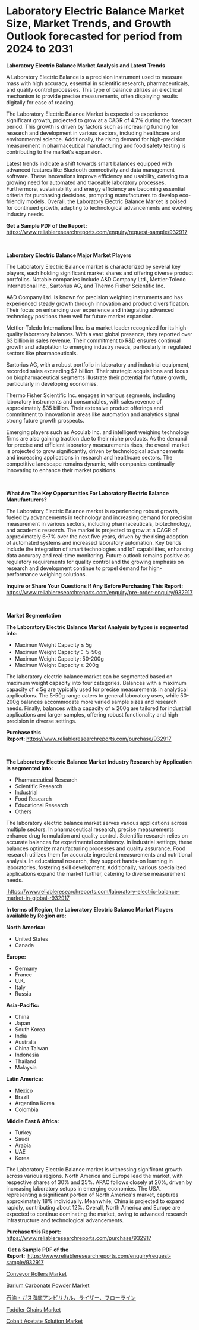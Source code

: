 <p><h1>Laboratory Electric Balance Market Size, Market Trends, and Growth Outlook forecasted for period from 2024 to 2031</h1></p><p><strong>Laboratory Electric Balance Market Analysis and Latest Trends</strong></p>
<p><p>A Laboratory Electric Balance is a precision instrument used to measure mass with high accuracy, essential in scientific research, pharmaceuticals, and quality control processes. This type of balance utilizes an electrical mechanism to provide precise measurements, often displaying results digitally for ease of reading.</p><p>The Laboratory Electric Balance Market is expected to experience significant growth, projected to grow at a CAGR of 4.7% during the forecast period. This growth is driven by factors such as increasing funding for research and development in various sectors, including healthcare and environmental science. Additionally, the rising demand for high-precision measurement in pharmaceutical manufacturing and food safety testing is contributing to the market's expansion.</p><p>Latest trends indicate a shift towards smart balances equipped with advanced features like Bluetooth connectivity and data management software. These innovations improve efficiency and usability, catering to a growing need for automated and traceable laboratory processes. Furthermore, sustainability and energy efficiency are becoming essential criteria for purchasing decisions, prompting manufacturers to develop eco-friendly models. Overall, the Laboratory Electric Balance Market is poised for continued growth, adapting to technological advancements and evolving industry needs.</p></p>
<p><strong>Get a Sample PDF of the Report:&nbsp;</strong> <a href="https://www.reliableresearchreports.com/enquiry/request-sample/932917">https://www.reliableresearchreports.com/enquiry/request-sample/932917</a></p>
<p>&nbsp;</p>
<p><strong>Laboratory Electric Balance Major Market Players</strong></p>
<p><p>The Laboratory Electric Balance market is characterized by several key players, each holding significant market shares and offering diverse product portfolios. Notable companies include A&D Company Ltd., Mettler-Toledo International Inc., Sartorius AG, and Thermo Fisher Scientific Inc.</p><p>A&D Company Ltd. is known for precision weighing instruments and has experienced steady growth through innovation and product diversification. Their focus on enhancing user experience and integrating advanced technology positions them well for future market expansion.</p><p>Mettler-Toledo International Inc. is a market leader recognized for its high-quality laboratory balances. With a vast global presence, they reported over $3 billion in sales revenue. Their commitment to R&D ensures continual growth and adaptation to emerging industry needs, particularly in regulated sectors like pharmaceuticals.</p><p>Sartorius AG, with a robust portfolio in laboratory and industrial equipment, recorded sales exceeding $2 billion. Their strategic acquisitions and focus on biopharmaceutical segments illustrate their potential for future growth, particularly in developing economies.</p><p>Thermo Fisher Scientific Inc. engages in various segments, including laboratory instruments and consumables, with sales revenue of approximately $35 billion. Their extensive product offerings and commitment to innovation in areas like automation and analytics signal strong future growth prospects.</p><p>Emerging players such as Acculab Inc. and intelligent weighing technology firms are also gaining traction due to their niche products. As the demand for precise and efficient laboratory measurements rises, the overall market is projected to grow significantly, driven by technological advancements and increasing applications in research and healthcare sectors. The competitive landscape remains dynamic, with companies continually innovating to enhance their market positions.</p></p>
<p>&nbsp;</p>
<p><strong>What Are The Key Opportunities For Laboratory Electric Balance Manufacturers?</strong></p>
<p><p>The Laboratory Electric Balance market is experiencing robust growth, fueled by advancements in technology and increasing demand for precision measurement in various sectors, including pharmaceuticals, biotechnology, and academic research. The market is projected to grow at a CAGR of approximately 6-7% over the next five years, driven by the rising adoption of automated systems and increased laboratory automation. Key trends include the integration of smart technologies and IoT capabilities, enhancing data accuracy and real-time monitoring. Future outlook remains positive as regulatory requirements for quality control and the growing emphasis on research and development continue to propel demand for high-performance weighing solutions.</p></p>
<p><strong>Inquire or Share Your Questions If Any Before Purchasing This Report:</strong> <a href="https://www.reliableresearchreports.com/enquiry/pre-order-enquiry/932917">https://www.reliableresearchreports.com/enquiry/pre-order-enquiry/932917</a></p>
<p>&nbsp;</p>
<p><strong>Market Segmentation</strong></p>
<p><strong>The Laboratory Electric Balance Market Analysis by types is segmented into:</strong></p>
<p><ul><li>Maximun Weight Capacity ≤ 5g</li><li>Maximun Weight Capacity： 5-50g</li><li>Maximun Weight Capacity: 50-200g</li><li>Maximun Weight Capacity ≥ 200g</li></ul></p>
<p><p>The laboratory electric balance market can be segmented based on maximum weight capacity into four categories. Balances with a maximum capacity of ≤ 5g are typically used for precise measurements in analytical applications. The 5-50g range caters to general laboratory uses, while 50-200g balances accommodate more varied sample sizes and research needs. Finally, balances with a capacity of ≥ 200g are tailored for industrial applications and larger samples, offering robust functionality and high precision in diverse settings.</p></p>
<p><strong>Purchase this Report:&nbsp;</strong><a href="https://www.reliableresearchreports.com/purchase/932917">https://www.reliableresearchreports.com/purchase/932917</a></p>
<p>&nbsp;</p>
<p><strong>The Laboratory Electric Balance Market Industry Research by Application is segmented into:</strong></p>
<p><ul><li>Pharmaceutical Research</li><li>Scientific Research</li><li>Industrial</li><li>Food Research</li><li>Educational Research</li><li>Others</li></ul></p>
<p><p>The laboratory electric balance market serves various applications across multiple sectors. In pharmaceutical research, precise measurements enhance drug formulation and quality control. Scientific research relies on accurate balances for experimental consistency. In industrial settings, these balances optimize manufacturing processes and quality assurance. Food research utilizes them for accurate ingredient measurements and nutritional analysis. In educational research, they support hands-on learning in laboratories, fostering skill development. Additionally, various specialized applications expand the market further, catering to diverse measurement needs.</p></p>
<p><a href="https://www.reliableresearchreports.com/laboratory-electric-balance-market-in-global-r932917">&nbsp;https://www.reliableresearchreports.com/laboratory-electric-balance-market-in-global-r932917</a></p>
<p><strong>In terms of Region, the Laboratory Electric Balance Market Players available by Region are:</strong></p>
<p>
    <p> <strong> North America: </strong>
        <ul>
            <li>United States</li>
            <li>Canada</li>
        </ul>
        </p> 
    <p> <strong> Europe: </strong>
        <ul>
            <li>Germany</li>
            <li>France</li>
            <li>U.K.</li>
            <li>Italy</li>
            <li>Russia</li>
        </ul>
        </p> 
    <p> <strong> Asia-Pacific: </strong>
        <ul>
            <li>China</li>
            <li>Japan</li>
            <li>South Korea</li>
            <li>India</li>
            <li>Australia</li>
            <li>China Taiwan</li>
            <li>Indonesia</li>
            <li>Thailand</li>
            <li>Malaysia</li>
        </ul>
        </p> 
    <p> <strong> Latin America: </strong>
        <ul>
            <li>Mexico</li>
            <li>Brazil</li>
            <li>Argentina Korea</li>
            <li>Colombia</li>
        </ul>
        </p> 
    <p> <strong> Middle East & Africa: </strong>
        <ul>
            <li>Turkey</li>
            <li>Saudi</li>
            <li>Arabia</li>
            <li>UAE</li>
            <li>Korea</li>
        </ul>
    </p>
    </p>
<p><p>The Laboratory Electric Balance market is witnessing significant growth across various regions. North America and Europe lead the market, with respective shares of 30% and 25%. APAC follows closely at 20%, driven by increasing laboratory setups in emerging economies. The USA, representing a significant portion of North America's market, captures approximately 18% individually. Meanwhile, China is projected to expand rapidly, contributing about 12%. Overall, North America and Europe are expected to continue dominating the market, owing to advanced research infrastructure and technological advancements.</p></p>
<p><strong>Purchase this Report: </strong><a href="https://www.reliableresearchreports.com/purchase/932917">https://www.reliableresearchreports.com/purchase/932917</a></p>
<p>&nbsp;<strong>Get a Sample PDF of the Report:&nbsp;&nbsp;</strong><a href="https://www.reliableresearchreports.com/enquiry/request-sample/932917">https://www.reliableresearchreports.com/enquiry/request-sample/932917</a></p>
<p><strong></strong></p>
<p><p><a href="https://www.linkedin.com/pulse/conveyor-rollers-market-trends-regional-insights-forecasted-period-3z23f?trackingId=RtPAuGl9RgWt5jDGeL6aUw%3D%3D">Conveyor Rollers Market</a></p><p><a href="https://issuu.com/reportprime-2/docs/barium-carbonate-powder-market-size_702ac374278ec1">Barium Carbonate Powder Market</a></p><p><a href="https://medium.com/@charm854/oil-gas-subsea-umbilicals-risers-flowlines-d00de8e881d8">石油・ガス海底アンビリカル、ライザー、フローライン</a></p><p><a href="https://github.com/ashepherd82/Market-Research-Report-List-6/blob/main/toddler-chairs-market.md">Toddler Chairs Market</a></p><p><a href="https://issuu.com/reportprime-2/docs/cobalt-acetate-solution-market-size_d283857af33a6c">Cobalt Acetate Solution Market</a></p></p>